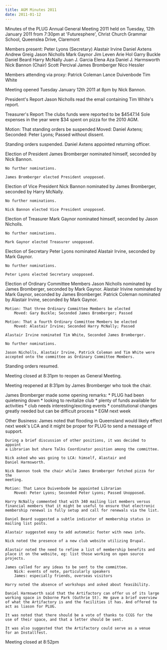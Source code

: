 ```yaml
---
title: AGM Minutes 2011
date: 2011-01-12
---
```


Minutes of the PLUG Annual General Meeting 2011
held on Tuesday, 12th January 2011 from 7:30pm
at 'Futuresphere', Christ Church Grammar School, Queenslea Drive, Claremont

Members present:
	Peter Lyons		(Secretary)
	Alastair Irvine
	Daniel Axtens
	Andrew Greig
	Jason Nicholls
	Mark Gaynor
	Jim Leven
	Arie Hol
	Garry Buckle
	Daniel Beard
	Harry McNally
	Juan J. Garcia
	Elena Aza
	Daniel J. Harmsworth
	Nick Bannon		(Chair)
	Scott Percival
	James Bromberger
	Nico Hessler

Members attending via proxy:
	Patrick Coleman
	Lance Duivenbode
	Tim White

Meeting opened Tuesday January 12th 2011 at 8pm by Nick Bannon.

President's Report
	Jason Nicholls read the email containing Tim White's report.

Treasurer's Report
	The clubs funds were reported to be $4547.14
	Sole expenses in the year were $34 spent on pizza for the 2010 AGM.

Motion: That standing orders be suspended
	Moved: Daniel Axtens; Seconded: Peter Lyons; Passed without dissent.

Standing orders suspended. Daniel Axtens appointed returning officer.

Election of President
	James Bromberger nominated himself, seconded by Nick Bannon.

	No further nominations.

	James Bromberger elected President unopposed.

Election of Vice President
	Nick Bannon nominated by James Bromberger, seconded by Harry McNally.

	No further nominations.

	Nick Bannon elected Vice President unopposed.

Election of Treasurer
	Mark Gaynor nominated himself, seconded by Jason Nicholls.

	No further nominations.

	Mark Gaynor elected Treasurer unopposed.

Election of Secretary
	Peter Lyons nominated Alastair Irvine, seconded by Mark Gaynor.

	No further nominations.

	Peter Lyons elected Secretary unopposed.

Election of Ordinary Committee Members
	Jason Nicholls nominated by James Bromberger, seconded by Mark Gaynor.
	Alastair Irivine nominated by Mark Gaynor, seconded by James Bromberger.
	Patrick Coleman nominated by Alastair Irvine, seconded by Mark Gaynor.

	Motion: That three Ordinary Committee Members be elected
		Moved: Gary Buckle; Seconded James Bromberger; Passed

	Motion: That a fourth Ordinary Committee Members be elected
		Moved: Alastair Irvine; Seconded Harry McNally; Passed

	Alastair Irvine nominated Tim White, Seconded James Bromberger.

	No further nominations.

	Jason Nicholls, Alastair Irvine, Patrick Coleman and Tim White were
	accepted onto the committee as Ordinary Committee Members.

Standing orders resumed.

Meeting closed at 8:31pm to reopen as General Meeting.


Meeting reopened at 8:31pm by James Bromberger who took the chair.

James Bromberger made some opening remarks:
	* PLUG had been quietening down
	* looking to revitalize club
	* plenty of funds available for activities
	* club needs interesting/exciting events
	* constitutional changes greatly needed but can be difficult process
	* EGM next week

Other Business:
	James noted that flooding in Queensland would likely effect next week's
	LCA and it might be proper for PLUG to send a message of support.

	During a brief discussion of other positions, it was decided to appoint
	a Librarian but share Talks Coordinator position among the committee.

	Nick asked who was going to LCA: himself, Alastair and
	Daniel Harmsworth.

	Nick Bannon took the chair while James Bromberger fetched pizza for the
	meeting.

	Motion: That Lance Duivenbode be appointed Librarian
		Moved: Peter Lyons; Seconded Peter Lyons; Passed Unopposed.

	Harry NcNally commented that with 340 mailing list members versus
	financial members that it might be useful to ensure that electronic
	membership renewal is fully setup and call for renewals via the list.

	Daniel Beard suggested a subtle indicator of membership status in
	mailing list posts.

	Alastair suggested easy to add automatic footer with news info.

	Nick noted the presence of a new club website utilizing Drupal.

	Alastair noted the need to refine a list of membership benefits and
	place it on the website, eg: list those working on open source projects.

	James called for any ideas to be sent to the committee.
		Nick: events of note, particularly speakers
		James: especially friends, overseas visitors

	Harry noted the absence of workshops and asked about feasibility.

	Daniel Harmsworth said that the Artifactory can offer us of its large
	working space in Osborne Park (Guthrie St). He gave a brief overview
	of what the Artifactory is and the facilities it has. And offered to
	act as liason for PLUG.

	It was noted that there should be a vote of thanks to CCGS for the
	use of their space, and that a letter should be sent.

	It was also suggested that the Artifactory could serve as a venue
	for an Installfest.

Meeting closed at 8:52pm
